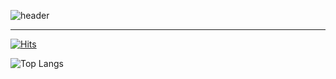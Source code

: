 ![header](https://capsule-render.vercel.app/api?type=venom&color=c1ccc8&text=WOOD)

---


[![Hits](https://hits.seeyoufarm.com/api/count/incr/badge.svg?url=https%3A%2F%2Fgithub.com%2Fwxxd-fxrest&count_bg=%2379C83D&title_bg=%23555555&icon=waze.svg&icon_color=%23E7E7E7&title=GITHUB&edge_flat=false)](https://hits.seeyoufarm.com)


![Top Langs](https://github-readme-stats.vercel.app/api/top-langs/?username=wxxd-fxrest)



